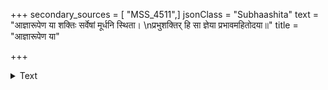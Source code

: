 +++
secondary_sources = [ "MSS_4511",]
jsonClass = "Subhaashita"
text = "आज्ञारूपेण या शक्तिः सर्वेषां मूर्धनि स्थिता।  \nप्रभुशक्तिर् हि सा ज्ञेया प्रभावमहितोदया॥"
title = "आज्ञारूपेण या"

+++

<details><summary>Text</summary>

आज्ञारूपेण या शक्तिः सर्वेषां मूर्धनि स्थिता।  
प्रभुशक्तिर् हि सा ज्ञेया प्रभावमहितोदया॥
</details>
